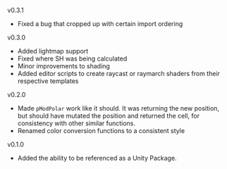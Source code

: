 ﻿v0.3.1

* Fixed a bug that cropped up with certain import ordering

v0.3.0

* Added lightmap support
* Fixed where SH was being calculated
* Minor improvements to shading
* Added editor scripts to create raycast or raymarch shaders from
  their respective templates

v0.2.0

* Made `pModPolar` work like it should.
  It was returning the new position, but should have mutated the
  position and returned the cell, for consistency with other similar
  functions.
* Renamed color conversion functions to a consistent style

v0.1.0

* Added the ability to be referenced as a Unity Package.
